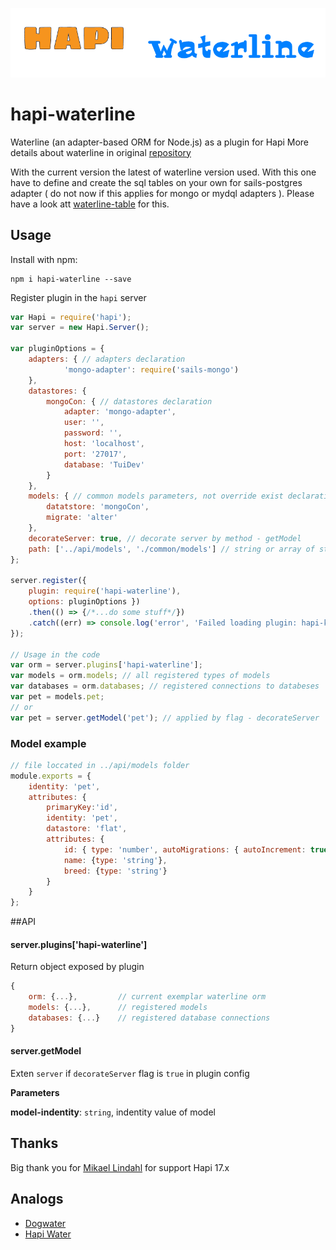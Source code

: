 ![hapi-waterline](./img/hapi-waterline.png)

hapi-waterline
==============

Waterline (an adapter-based ORM for Node.js) as a plugin for Hapi
More details about waterline in original [repository](https://github.com/balderdashy/waterline "waterline repo")

With the current version the latest of waterline version used. With this one have to
define and create the sql tables on your own for sails-postgres adapter ( do not now if
this applies for mongo or mydql adapters ). Please have a look att 
[waterline-table](https://www.npmjs.com/package/waterline-table) for this.
  
## Usage

Install with npm:

    npm i hapi-waterline --save

Register plugin in the `hapi` server

```js
var Hapi = require('hapi');
var server = new Hapi.Server();

var pluginOptions = {
    adapters: { // adapters declaration
            'mongo-adapter': require('sails-mongo')
    },
    datastores: {
        mongoCon: { // datastores declaration
            adapter: 'mongo-adapter',
            user: '',
            password: '',
            host: 'localhost',
            port: '27017',
            database: 'TuiDev'
        }
    },
    models: { // common models parameters, not override exist declaration inside models
        datatstore: 'mongoCon',
        migrate: 'alter'
    },
	decorateServer: true, // decorate server by method - getModel
	path: ['../api/models', './common/models'] // string or array of strings with paths to folders with models declarations 
};

server.register({
    plugin: require('hapi-waterline'),
    options: pluginOptions })
    .then(() => {/*...do some stuff*/})
    .catch((err) => console.log('error', 'Failed loading plugin: hapi-kea-config'));
});

// Usage in the code
var orm = server.plugins['hapi-waterline'];
var models = orm.models; // all registered types of models
var databases = orm.databases; // registered connections to databeses
var pet = models.pet;
// or
var pet = server.getModel('pet'); // applied by flag - decorateServer
```

### Model example
```js
// file loccated in ../api/models folder
module.exports = {
    identity: 'pet',
    attributes: {
        primaryKey:'id',
        identity: 'pet',
        datastore: 'flat',
        attributes: {
            id: { type: 'number', autoMigrations: { autoIncrement: true } },
            name: {type: 'string'},
            breed: {type: 'string'}
        }
    }
};
```

##API

#### server.plugins['hapi-waterline']

Return object exposed by plugin
```js
{
	orm: {...}, 		// current exemplar waterline orm
	models: {...},		// registered models
	databases: {...}	// registered database connections
}
```

#### server.getModel 

Exten `server` if `decorateServer` flag is `true` in plugin config

**Parameters**

**model-indentity**: `string`, indentity value of model

## Thanks

Big thank you for [Mikael Lindahl](https://github.com/mickelindahl) for support Hapi 17.x

## Analogs

* [Dogwater](https://github.com/devinivy/dogwater)
* [Hapi Water](https://github.com/tswayne/hapi-water)

